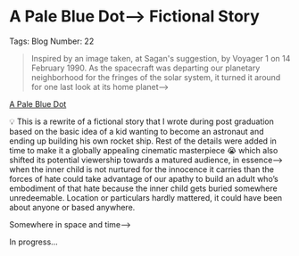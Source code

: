 # A Pale Blue Dot—> Fictional Story

Tags: Blog
Number: 22

> Inspired by an image taken, at Sagan's suggestion, by Voyager 1 on 14 February 1990. As the spacecraft was departing our planetary neighborhood for the fringes of the solar system, it turned it around for one last look at its home planet—>
> 

[A Pale Blue Dot](https://www.planetary.org/worlds/pale-blue-dot)

<aside>
💡 This is a rewrite of a fictional story that I wrote during post graduation based on the basic idea of a kid wanting to become an astronaut and ending up building his own rocket ship. Rest of the details were added in time to make it a globally appealing cinematic masterpiece 😭 which also shifted its potential viewership towards a matured audience, in essence—> when the inner child is not nurtured for the innocence it carries than the forces of hate could take advantage of our apathy to build an adult who’s embodiment of that hate because the inner child gets buried somewhere unredeemable. Location or particulars hardly mattered, it could have been about anyone or based anywhere.

</aside>

Somewhere in space and time—>

In progress…